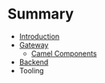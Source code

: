 # Summary

* [Introduction](README.md)
* [Gateway](gateway/gateway.md)
   * [Camel Components](gateway/camel_components/camel_components.md)
* [Backend](backend/backend.md)
* Tooling

